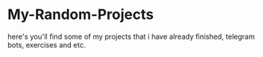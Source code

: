 # My-Random-Projects
here's you'll find some of my projects that i have already finished, telegram bots, exercises and etc.
